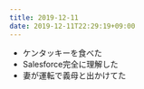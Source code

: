 ```yaml
---
title: 2019-12-11
date: 2019-12-11T22:29:19+09:00
---
```


- ケンタッキーを食べた
- Salesforce完全に理解した
- 妻が運転で義母と出かけてた
